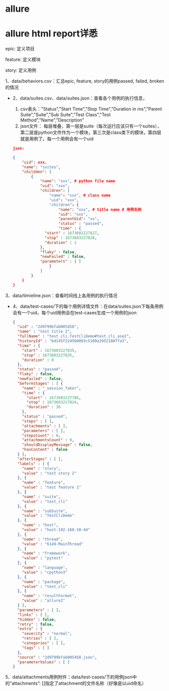 # allure

# allure html report详悉

epic: 定义项目

feature: 定义模块

story: 定义用例

1、data/behaviors.csv：汇总epic, feature, story的用例passed, failed, broken的情况

- 2、data/suites.csv、data/suites.json：查看各个用例的执行信息，
    1. csv表头："Status","Start Time","Stop Time","Duration in ms","Parent Suite","Suite","Sub Suite","Test Class","Test Method","Name","Description”
    2. json文件： 每层堆叠，第一层是suite（每次运行应该只有一个suites），第二层是python文件作为一个模块，第三次是class类下的模块，第四层就是用例了。每一个用例会有一个uid
    
    ```json
    json:
    
    {
    	"uid": xxx,
    	"name": "suites",
    	"childden": [
    		{
    			"name": "xxx", # python file name
    			"uid": "xxx",
    			"children": [
    				"name": "xxx", # class name
    				"uid": "xxx",
    				"children": {
    					"name": "xxx", # title name # 用例名称
    					"uid": "xxx",
    					"parentUid": "xx",
    					"status" : "passed",
    					"time" : {
    	          "start" : 1673603227827,
    	          "stop" : 1673603227828,
    	          "duration" : 1
    	        },
    	        "flaky" : false,
    	        "newFailed" : false,
    	        "parameters" : [ ]
    				}
    			]
    		}
    	}
    }
    ```
    

3、data/timieline.json：查看时间线上各用例的执行情况

- 4、data/test-cases/下的每个用例详情文件：在data/suites.json下每条用例会有一个uid，每个uid用例会在test-cases生成一个用例的json
    
    ```json
    {
      "uid" : "2d9799bfab005458",
      "name" : "test title 2",
      "fullName" : "test_cli.TestCliDemo#test_cli_ase2",
      "historyId" : "bd145f224560093c5109a29521807fa3",
      "time" : {
        "start" : 1673603227835,
        "stop" : 1673603227835,
        "duration" : 0
      },
      "status" : "passed",
      "flaky" : false,
      "newFailed" : false,
      "beforeStages" : [ {
        "name" : "_session_faker",
        "time" : {
          "start" : 1673603227786,
          "stop" : 1673603227824,
          "duration" : 38
        },
        "status" : "passed",
        "steps" : [ ],
        "attachments" : [ ],
        "parameters" : [ ],
        "stepsCount" : 0,
        "attachmentsCount" : 0,
        "shouldDisplayMessage" : false,
        "hasContent" : false
      } ],
      "afterStages" : [ ],
      "labels" : [ {
        "name" : "story",
        "value" : "test story 2"
      }, {
        "name" : "feature",
        "value" : "test feature 1"
      }, {
        "name" : "suite",
        "value" : "test_cli"
      }, {
        "name" : "subSuite",
        "value" : "TestCliDemo"
      }, {
        "name" : "host",
        "value" : "host-192-168-10-44"
      }, {
        "name" : "thread",
        "value" : "6149-MainThread"
      }, {
        "name" : "framework",
        "value" : "pytest"
      }, {
        "name" : "language",
        "value" : "cpython3"
      }, {
        "name" : "package",
        "value" : "test_cli"
      }, {
        "name" : "resultFormat",
        "value" : "allure2"
      } ],
      "parameters" : [ ],
      "links" : [ ],
      "hidden" : false,
      "retry" : false,
      "extra" : {
        "severity" : "normal",
        "retries" : [ ],
        "categories" : [ ],
        "tags" : [ ]
      },
      "source" : "2d9799bfab005458.json",
      "parameterValues" : [ ]
    }
    ```
    

5、data/attachments用例附件：data/test-cases/下的用例json中的”attachments”: []指定了attachment的文件名称（好像是以uid命名）